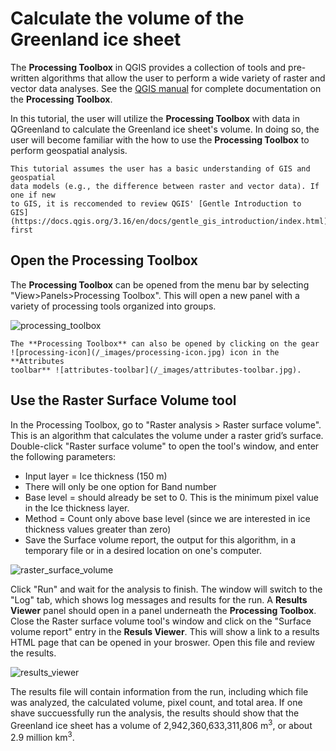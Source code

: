 # Calculate the volume of the Greenland ice sheet

The **Processing Toolbox** in QGIS provides a collection of tools and
pre-written algorithms that allow the user to perform a wide variety of raster
and vector data analyses. See the [QGIS
manual](https://docs.qgis.org/3.16/en/docs/user_manual/processing/toolbox.html)
for complete documentation on the **Processing Toolbox**.

In this tutorial, the user will utilize the **Processing Toolbox** with data in
QGreenland to calculate the Greenland ice sheet's volume. In doing so, the user
will become familiar with the how to use the **Processing Toolbox** to perform
geospatial analysis.


```{warning}
This tutorial assumes the user has a basic understanding of GIS and geospatial
data models (e.g., the difference between raster and vector data). If one if new
to GIS, it is reccomended to review QGIS' [Gentle Introduction to
GIS](https://docs.qgis.org/3.16/en/docs/gentle_gis_introduction/index.html)
first
```

## Open the Processing Toolbox

The **Processing Toolbox** can be opened from the menu bar by selecting
"View>Panels>Processing Toolbox". This will open a new panel with a variety of
processing tools organized into groups.

![processing_toolbox](/_images/processing_toolbox.jpg)

```{note}
The **Processing Toolbox** can also be opened by clicking on the gear
![processing-icon](/_images/processing-icon.jpg) icon in the **Attributes
toolbar** ![attributes-toolbar](/_images/attributes-toolbar.jpg).
```

## Use the Raster Surface Volume tool

In the Processing Toolbox, go to "Raster analysis > Raster surface volume". This
is an algorithm that calculates the volume under a raster grid’s
surface. Double-click "Raster surface volume" to open the tool's window, and
enter the following parameters:

* Input layer = Ice thickness (150 m)
* There will only be one option for Band number
* Base level = should already be set to 0. This is the minimum pixel value in
  the Ice thickness layer.
* Method = Count only above base level (since we are interested in ice thickness
  values greater than zero)
* Save the Surface volume report, the output for this algorithm, in a temporary file or in a
  desired location on one's computer.

![raster_surface_volume](/_images/raster_surface_volume.jpg)

Click "Run" and wait for the analysis to finish. The window will switch to the
"Log" tab, which shows log messages and results for the run. A **Results
Viewer** panel should open in a panel underneath the **Processing
Toolbox**. Close the Raster surface volume tool's window and click on the
"Surface volume report" entry in the **Resuls Viewer**. This will show a link to
a results HTML page that can be opened in your broswer. Open this file and
review the results.

![results_viewer](/_images/results_viewer.jpg)

The results file will contain information from the run, including which file was
analyzed, the calculated volume, pixel count, and total area. If one shave
succuessfully run the analysis, the results should show that the Greenland ice
sheet has a volume of 2,942,360,633,311,806 m<sup>3</sup>, or about 2.9 million
km<sup>3</sup>.
